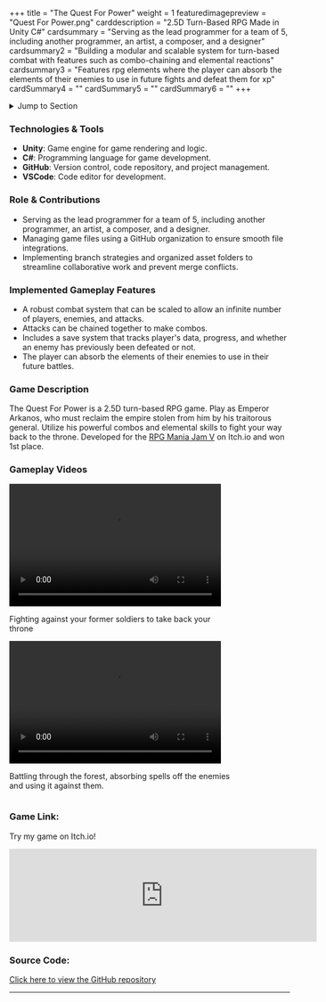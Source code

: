 +++
title = "The Quest For Power"
weight = 1
featuredimagepreview = "Quest For Power.png"
carddescription = "2.5D Turn-Based RPG Made in Unity C#"
cardsummary = "Serving as the lead programmer for a team of 5, including another programmer, an artist, a composer, and a designer"
cardsummary2 = "Building a modular and scalable system for turn-based combat with features such as combo-chaining and elemental reactions"
cardsummary3 = "Features rpg elements where the player can absorb the elements of their enemies to use in future fights and defeat them for xp"
cardSummary4 = ""
cardSummary5 = ""
cardSummary6 = ""
+++

<details>
<summary>Jump to Section</summary>

- [Technologies & Tools](#technologies--tools)
- [Role & Contributions](#role--contributions)
- [Implemented Gameplay Features](#implemented-gameplay-features)
- [Game Description & Videos](#game-description)
- [Game Link & Source Code](#game-link)

</details>

### Technologies & Tools

- **Unity**: Game engine for game rendering and logic.
- **C#**: Programming language for game development.
- **GitHub**: Version control, code repository, and project management.
- **VSCode**: Code editor for development.

### Role & Contributions

- Serving as the lead programmer for a team of 5, including another programmer, an artist, a composer, and a designer.
- Managing game files using a GitHub organization to ensure smooth file integrations.
- Implementing branch strategies and organized asset folders to streamline collaborative work and prevent merge conflicts.

### Implemented Gameplay Features

- A robust combat system that can be scaled to allow an infinite number of players, enemies, and attacks.
- Attacks can be chained together to make combos.
- Includes a save system that tracks player's data, progress, and whether an enemy has previously been defeated or not.
- The player can absorb the elements of their enemies to use in their future battles.

### Game Description

The Quest For Power is a 2.5D turn-based RPG game. Play as Emperor Arkanos, who must reclaim the empire stolen from him by his traitorous general. Utilize his powerful combos and elemental skills to fight your way back to the throne. Developed for the [RPG Mania Jam V](https://itch.io/jam/rpg-mania-v) on Itch.io and won 1st place.

### Gameplay Videos

<div style="margin-right: 40px; display: inline-block; vertical-align: top;">
<video width="380" height="220" controls>
  <source src="/video/Quest%20For%20Power/Throne%20Fight.mp4" type="video/mp4">
  Your browser does not support the video tag.
</video>
<p style="width: 400px; word-wrap: break-word;">Fighting against your former soldiers to take back your throne</p>
</div>

<div style="display: inline-block; vertical-align: top;">
<video width="380" height="220" controls>
  <source src="/video/Quest%20For%20Power/Wilds%20Mechanics.mp4" type="video/mp4">
  Your browser does not support the video tag.
</video>
<p style="width: 400px; word-wrap: break-word;">Battling through the forest, absorbing spells off the enemies and using it against them.</p>
</div>

<!-- ### Lessons Learned

- As a lead programmer, it's important to make sure everyone is consistently on the same page from the beginning, otherwise it gets harder to coordinate tasks.
- Deadlines need to be set throughout the development process to ensure most of the work isn't being done at the end.
- A lot of time needs to be dedicated to play testing for a game to go from functional to fun.
- It can't be assumed that the mechanics will make sense to the player just because it does to the developers. Some kind of instructions/tutorial is necessary.

### Future Plans

- Do more playtesting for better difficulty balancing.
- Add a tutorial to help players know how the mechanics work.
- Once these updates are made, put it on Steam and consider expanding the game into something much bigger with the team. -->

### Game Link:

Try my game on Itch.io!

<iframe 
frameborder="0" 
src="https://itch.io/embed/2197211?linkback=true&amp;dark=true" 
width="552" 
height="167"
><a href="https://jo3y49.itch.io/the-quest-for-power"
>The Quest For Power by Jo3y49, n3ista, OneWingedDoge, Magno-M-S-Silva</a
></iframe>

### Source Code:

[Click here to view the GitHub repository](https://github.com/Game-Jam-Dev/Quest-For-Power/)

---